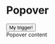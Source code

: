 # Popover

<Story>
<button type="button" class="ds-paragraph ds-paragraph--md ds-line-height--sm ds-btn ds-focus ds-btn--md ds-btn--primary ds-btn--accent" aria-expanded="true" id=":rbb:" aria-controls=":rba:">My trigger!</button>
<div class="ds-paragraph ds-paragraph--md ds-line-height--md ds-popover ds-popover--default ds-popover--md" data-placement="top" id=":rba:" role="dialog" aria-labelledby=":rbb:">
  Popover content
  <div class="ds-popover__arrow ds-popover__arrow--bottom"></div>
</div>
</Story>
